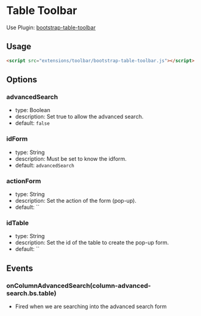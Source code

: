 # Table Toolbar

Use Plugin: [bootstrap-table-toolbar](https://github.com/wenzhixin/bootstrap-table/tree/master/src/extensions/toolbar)

## Usage

```html
<script src="extensions/toolbar/bootstrap-table-toolbar.js"></script>
```

## Options

### advancedSearch

* type: Boolean
* description: Set true to allow the advanced search.
* default: `false`

### idForm

* type: String
* description: Must be set to know the idform.
* default: `advancedSearch`

### actionForm

* type: String
* description: Set the action of the form (pop-up).
* default: ``

### idTable

* type: String
* description: Set the id of the table to create the pop-up form.
* default: ``

## Events

### onColumnAdvancedSearch(column-advanced-search.bs.table)

* Fired when we are searching into the advanced search form